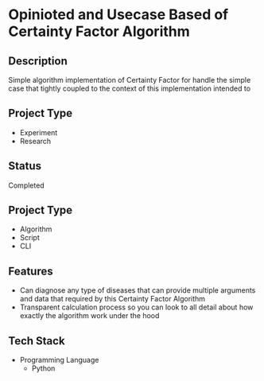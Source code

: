 # Opinioted and Usecase Based of Certainty Factor Algorithm

## Description

  Simple algorithm implementation of Certainty Factor for handle the simple case that tightly coupled to the context of this implementation intended to

## Project Type
- Experiment
- Research

## Status
Completed

## Project Type
- Algorithm
- Script
- CLI

## Features
- Can diagnose any type of diseases that can provide multiple arguments and data that required by this Certainty Factor Algorithm
- Transparent calculation process so you can look to all detail about how exactly the algorithm work under the hood

## Tech Stack
- Programming Language
  - Python
